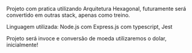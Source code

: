 Projeto com pratica utilizando Arquitetura Hexagonal, futuramente será convertido em outras stack, apenas como treino.

Linguagem utilizada: Node.js com Express.js com typescript, Jest

Projeto será invoce e conversão de moeda utilizaremos o dolar, inicialmente!
